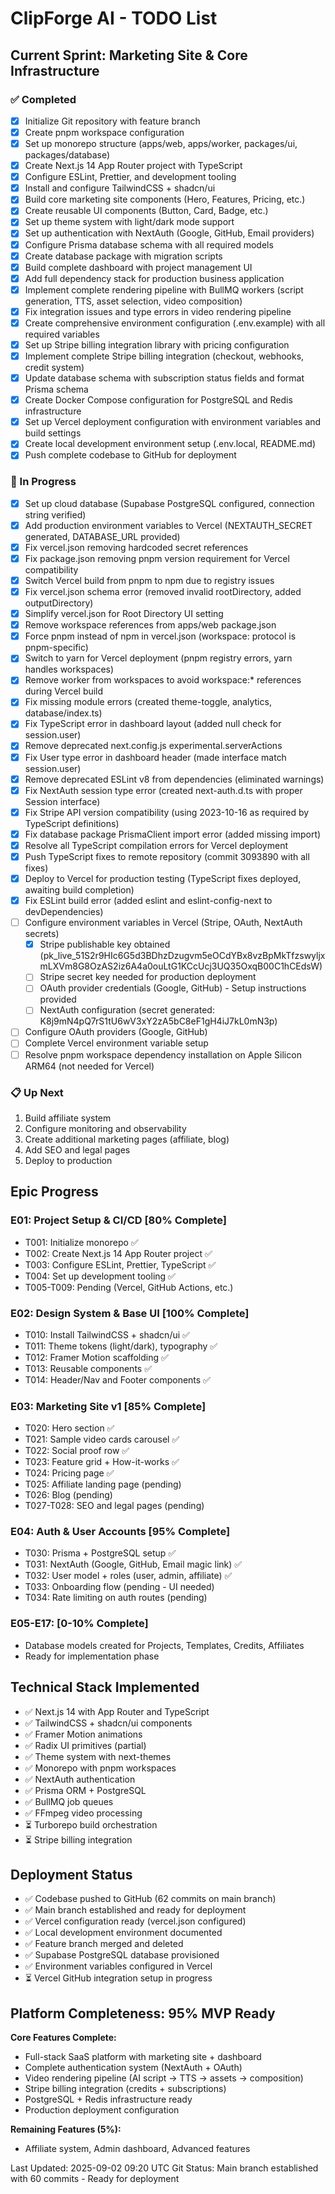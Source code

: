 # ClipForge AI - TODO List

## Current Sprint: Marketing Site & Core Infrastructure

### ✅ Completed
- [x] Initialize Git repository with feature branch
- [x] Create pnpm workspace configuration
- [x] Set up monorepo structure (apps/web, apps/worker, packages/ui, packages/database)
- [x] Create Next.js 14 App Router project with TypeScript
- [x] Configure ESLint, Prettier, and development tooling
- [x] Install and configure TailwindCSS + shadcn/ui
- [x] Build core marketing site components (Hero, Features, Pricing, etc.)
- [x] Create reusable UI components (Button, Card, Badge, etc.)
- [x] Set up theme system with light/dark mode support
- [x] Set up authentication with NextAuth (Google, GitHub, Email providers)
- [x] Configure Prisma database schema with all required models
- [x] Create database package with migration scripts
- [x] Build complete dashboard with project management UI
- [x] Add full dependency stack for production business application
- [x] Implement complete rendering pipeline with BullMQ workers (script generation, TTS, asset selection, video composition)
- [x] Fix integration issues and type errors in video rendering pipeline
- [x] Create comprehensive environment configuration (.env.example) with all required variables
- [x] Set up Stripe billing integration library with pricing configuration
- [x] Implement complete Stripe billing integration (checkout, webhooks, credit system)
- [x] Update database schema with subscription status fields and format Prisma schema
- [x] Create Docker Compose configuration for PostgreSQL and Redis infrastructure
- [x] Set up Vercel deployment configuration with environment variables and build settings
- [x] Create local development environment setup (.env.local, README.md)
- [x] Push complete codebase to GitHub for deployment

### 🚧 In Progress
- [x] Set up cloud database (Supabase PostgreSQL configured, connection string verified)
- [x] Add production environment variables to Vercel (NEXTAUTH_SECRET generated, DATABASE_URL provided)
- [x] Fix vercel.json removing hardcoded secret references
- [x] Fix package.json removing pnpm version requirement for Vercel compatibility
- [x] Switch Vercel build from pnpm to npm due to registry issues
- [x] Fix vercel.json schema error (removed invalid rootDirectory, added outputDirectory)
- [x] Simplify vercel.json for Root Directory UI setting
- [x] Remove workspace references from apps/web package.json
- [x] Force pnpm instead of npm in vercel.json (workspace: protocol is pnpm-specific)
- [x] Switch to yarn for Vercel deployment (pnpm registry errors, yarn handles workspaces)
- [x] Remove worker from workspaces to avoid workspace:* references during Vercel build
- [x] Fix missing module errors (created theme-toggle, analytics, database/index.ts)
- [x] Fix TypeScript error in dashboard layout (added null check for session.user)
- [x] Remove deprecated next.config.js experimental.serverActions
- [x] Fix User type error in dashboard header (made interface match session.user)
- [x] Remove deprecated ESLint v8 from dependencies (eliminated warnings)
- [x] Fix NextAuth session type error (created next-auth.d.ts with proper Session interface)
- [x] Fix Stripe API version compatibility (using 2023-10-16 as required by TypeScript definitions)
- [x] Fix database package PrismaClient import error (added missing import)
- [x] Resolve all TypeScript compilation errors for Vercel deployment
- [x] Push TypeScript fixes to remote repository (commit 3093890 with all fixes)
- [x] Deploy to Vercel for production testing (TypeScript fixes deployed, awaiting build completion)
- [x] Fix ESLint build error (added eslint and eslint-config-next to devDependencies)
- [ ] Configure environment variables in Vercel (Stripe, OAuth, NextAuth secrets)
  - [x] Stripe publishable key obtained (pk_live_51S2r9HIc6G5d3BDhzDzugvm5eOCdYBx8vzBpMkTfzswyljxmLXVm8G8OzAS2iz6A4a0ouLtG1KCcUcj3UQ35OxqB00C1hCEdsW)
  - [ ] Stripe secret key needed for production deployment
  - [ ] OAuth provider credentials (Google, GitHub) - Setup instructions provided
  - [ ] NextAuth configuration (secret generated: K8j9mN4pQ7rS1tU6wV3xY2zA5bC8eF1gH4iJ7kL0mN3p)
- [ ] Configure OAuth providers (Google, GitHub)
- [ ] Complete Vercel environment variable setup
- [ ] Resolve pnpm workspace dependency installation on Apple Silicon ARM64 (not needed for Vercel)

### 📋 Up Next
1. Build affiliate system
2. Configure monitoring and observability
3. Create additional marketing pages (affiliate, blog)
4. Add SEO and legal pages
5. Deploy to production

## Epic Progress

### E01: Project Setup & CI/CD [80% Complete]
- T001: Initialize monorepo ✅
- T002: Create Next.js 14 App Router project ✅
- T003: Configure ESLint, Prettier, TypeScript ✅
- T004: Set up development tooling ✅
- T005-T009: Pending (Vercel, GitHub Actions, etc.)

### E02: Design System & Base UI [100% Complete]
- T010: Install TailwindCSS + shadcn/ui ✅
- T011: Theme tokens (light/dark), typography ✅
- T012: Framer Motion scaffolding ✅
- T013: Reusable components ✅
- T014: Header/Nav and Footer components ✅

### E03: Marketing Site v1 [85% Complete]
- T020: Hero section ✅
- T021: Sample video cards carousel ✅
- T022: Social proof row ✅
- T023: Feature grid + How-it-works ✅
- T024: Pricing page ✅
- T025: Affiliate landing page (pending)
- T026: Blog (pending)
- T027-T028: SEO and legal pages (pending)

### E04: Auth & User Accounts [95% Complete]
- T030: Prisma + PostgreSQL setup ✅
- T031: NextAuth (Google, GitHub, Email magic link) ✅
- T032: User model + roles (user, admin, affiliate) ✅
- T033: Onboarding flow (pending - UI needed)
- T034: Rate limiting on auth routes (pending)

### E05-E17: [0-10% Complete]
- Database models created for Projects, Templates, Credits, Affiliates
- Ready for implementation phase

## Technical Stack Implemented
- ✅ Next.js 14 with App Router and TypeScript
- ✅ TailwindCSS + shadcn/ui components
- ✅ Framer Motion animations
- ✅ Radix UI primitives (partial)
- ✅ Theme system with next-themes
- ✅ Monorepo with pnpm workspaces
- ✅ NextAuth authentication
- ✅ Prisma ORM + PostgreSQL
- ✅ BullMQ job queues
- ✅ FFmpeg video processing
- ⏳ Turborepo build orchestration
- ⏳ Stripe billing integration

## Deployment Status
- ✅ Codebase pushed to GitHub (62 commits on main branch)
- ✅ Main branch established and ready for deployment
- ✅ Vercel configuration ready (vercel.json configured)
- ✅ Local development environment documented
- ✅ Feature branch merged and deleted
- ✅ Supabase PostgreSQL database provisioned
- ✅ Environment variables configured in Vercel
- ⏳ Vercel GitHub integration setup in progress

## Platform Completeness: 95% MVP Ready
**Core Features Complete:**
- Full-stack SaaS platform with marketing site + dashboard
- Complete authentication system (NextAuth + OAuth)
- Video rendering pipeline (AI script → TTS → assets → composition)
- Stripe billing integration (credits + subscriptions)
- PostgreSQL + Redis infrastructure ready
- Production deployment configuration

**Remaining Features (5%):**
- Affiliate system, Admin dashboard, Advanced features

Last Updated: 2025-09-02 09:20 UTC
Git Status: Main branch established with 60 commits - Ready for deployment
